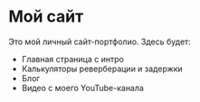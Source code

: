 # Мой сайт

Это мой личный сайт-портфолио. Здесь будет:
- Главная страница с интро
- Калькуляторы реверберации и задержки
- Блог
- Видео с моего YouTube-канала
